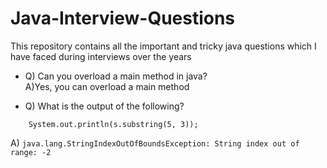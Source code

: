 # Java-Interview-Questions
This repository contains all the important and tricky java questions which I have faced during interviews over the years

* Q) Can you overload a main method in java? <br />
A)Yes, you can overload a main method

* Q) What is the output of the following?

```	String s = "hello how are you doing ?";
	System.out.println(s.substring(5, 3));
  ```
  
   A) `java.lang.StringIndexOutOfBoundsException: String index out of range: -2`

 

